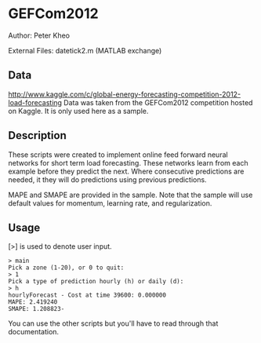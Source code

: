 GEFCom2012
==========

Author: Peter Kheo

External Files: datetick2.m (MATLAB exchange)

Data
----
http://www.kaggle.com/c/global-energy-forecasting-competition-2012-load-forecasting
Data was taken from the GEFCom2012 competition hosted on Kaggle. It is only 
used here as a sample.

Description
-----------
These scripts were created to implement online feed forward neural networks
 for short term load forecasting. These networks learn from each example 
before they predict the next. Where consecutive predictions are needed, it
they will do predictions using previous predictions.

MAPE and SMAPE are provided in the sample. Note that the sample will use
default values for momentum, learning rate, and regularization.

Usage
-----
[>] is used to denote user input.
```
> main
Pick a zone (1-20), or 0 to quit: 
> 1
Pick a type of prediction hourly (h) or daily (d): 
> h
hourlyForecast - Cost at time 39600: 0.000000
MAPE: 2.419240
SMAPE: 1.208823-
```
You can use the other scripts but you'll have to read through that 
documentation.
